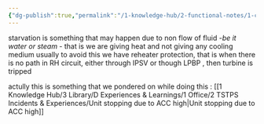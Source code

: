 ```yaml
---
{"dg-publish":true,"permalink":"/1-knowledge-hub/2-functional-notes/1-career-notes/2-general-technical-notes/2-power-plant-systems/boiler/starvation/","noteIcon":""}
---
```


starvation is something that may happen due to non flow of fluid -*be it water or steam* - that is we are giving heat and not giving any cooling medium
usually to avoid this we have reheater protection, that is when there is no path in RH circuit, either through IPSV or though LPBP , then turbine is tripped

actully this is something that we pondered on while doing this : [[1 Knowledge Hub/3 Library/D Experiences & Learnings/1 Office/2 TSTPS Incidents & Experiences/Unit stopping due to ACC high\|Unit stopping due to ACC high]]